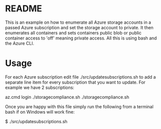# README
This is an example on how to enumerate all Azure storage accounts in a passed Azure subscription and set the storage account to private. It then enumerates all containers and sets containers public blob or public container access to 'off' meaning private access. All this is using bash and the Azure CLI.

# Usage

For each Azure subscription edit file ./src/updatesubscriptions.sh to add a separate line item for every subscription that you want to update. For example we have 2 subscriptions:

az.cmd login
./storagecompliance.sh <subscriptionId1>
./storagecompliance.sh <subscriptionId2>

Once you are happy with this file simply run the following from a terminal bash if on Windows will work fine:

$ ./src/updatesubscriptions.sh





